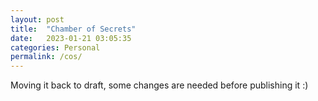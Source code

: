 ```yaml
---
layout: post
title:  "Chamber of Secrets"
date:   2023-01-21 03:05:35
categories: Personal
permalink: /cos/
---
```



Moving it back to draft, some changes are needed before publishing it :)